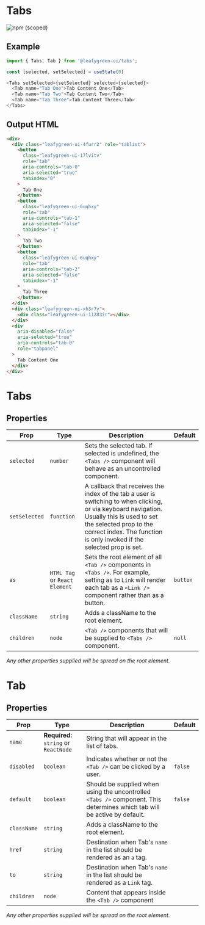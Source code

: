 # Tabs

![npm (scoped)](https://img.shields.io/npm/v/@leafygreen-ui/tabs.svg)

## Example

```js
import { Tabs, Tab } from '@leafygreen-ui/tabs';

const [selected, setSelected] = useState(0)

<Tabs setSelected={setSelected} selected={selected}>
  <Tab name="Tab One">Tab Content One</Tab>
  <Tab name="Tab Two">Tab Content Two</Tab>
  <Tab name="Tab Three">Tab Content Three</Tab>
</Tabs>
```

## Output HTML

```html
<div>
  <div class="leafygreen-ui-4furr2" role="tablist">
    <button
      class="leafygreen-ui-17lvitv"
      role="tab"
      aria-controls="tab-0"
      aria-selected="true"
      tabindex="0"
    >
      Tab One
    </button>
    <button
      class="leafygreen-ui-6uqhxy"
      role="tab"
      aria-controls="tab-1"
      aria-selected="false"
      tabindex="-1"
    >
      Tab Two
    </button>
    <button
      class="leafygreen-ui-6uqhxy"
      role="tab"
      aria-controls="tab-2"
      aria-selected="false"
      tabindex="-1"
    >
      Tab Three
    </button>
  </div>
  <div class="leafygreen-ui-xh3r7y">
    <div class="leafygreen-ui-11283ir"></div>
  </div>
  <div
    aria-disabled="false"
    aria-selected="true"
    aria-controls="tab-0"
    role="tabpanel"
  >
    Tab Content One
  </div>
</div>
```

# Tabs

## Properties

| Prop          | Type                          | Description                                                                                                                                                                                                                                   | Default  |
| ------------- | ----------------------------- | --------------------------------------------------------------------------------------------------------------------------------------------------------------------------------------------------------------------------------------------- | -------- |
| `selected`    | `number`                      | Sets the selected tab. If selected is undefined, the `<Tabs />` component will behave as an uncontrolled component.                                                                                                                           |          |
| `setSelected` | `function`                    | A callback that receives the index of the tab a user is switching to when clicking, or via keyboard navigation. Usually this is used to set the selected prop to the correct index. The function is only invoked if the selected prop is set. |          |
| `as`          | `HTML Tag` or `React Element` | Sets the root element of all `<Tab />` components in `<Tabs />`. For example, setting as to `Link` will render each tab as a `<Link />` component rather than as a button.                                                                    | `button` |
| `className`   | `string`                      | Adds a className to the root element.                                                                                                                                                                                                         |          |
| `children`    | `node`                        | `<Tab />` components that will be supplied to `<Tabs />` component.                                                                                                                                                                           | `null`   |

_Any other properties supplied will be spread on the root element._

# Tab

## Properties

| Prop        | Type                                  | Description                                                                                                               | Default |
| ----------- | ------------------------------------- | ------------------------------------------------------------------------------------------------------------------------- | ------- |
| `name`      | **Required:** `string` or `ReactNode` | String that will appear in the list of tabs.                                                                              |         |
| `disabled`  | `boolean`                             | Indicates whether or not the `<Tab />` can be clicked by a user.                                                          | `false` |
| `default`   | `boolean`                             | Should be supplied when using the uncontrolled `<Tabs />` component. This determines which tab will be active by default. | `false` |
| `className` | `string`                              | Adds a className to the root element.                                                                                     |         |
| `href`      | `string`                              | Destination when Tab's `name` in the list should be rendered as an `a` tag.                                               |         |
| `to`        | `string`                              | Destination when Tab's `name` in the list should be rendered as a `Link` tag.                                             |         |
| `children`  | `node`                                | Content that appears inside the `<Tab />` component                                                                       |         |

_Any other properties supplied will be spread on the root element._
